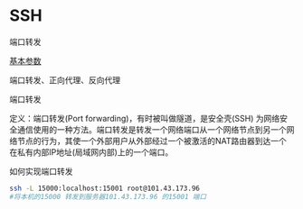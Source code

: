 # SSH

端口转发

[基本参数](https://blog.csdn.net/weixin_45064872/article/details/123717129)

端口转发、正向代理、反向代理

端口转发

定义：端口转发(Port forwarding)，有时被叫做隧道，是安全壳(SSH)  为网络安全通信使用的一种方法。端口转发是转发一个网络端口从一个网络节点到另一个网络节点的行为，其使一个外部用户从外部经过一个被激活的NAT路由器到达一个在私有内部IP地址(局域网内部)上的一个端口。

如何实现端口转发

```bash
ssh -L 15000:localhost:15001 root@101.43.173.96 
#将本机的15000 转发到服务器101.43.173.96 的15001 端口
```